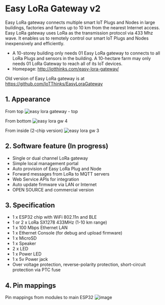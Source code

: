 # Easy LoRa Gateway v2
Easy LoRa gateway connects multiple smart IoT Plugs and Nodes in large buildings, factories and farms up to 10 km from the nearest Internet access. Easy LoRa gateway uses LoRa as the transmission protocol via 433 Mhz wave. It enables us to remotely control our smart IoT Plugs and Nodes inexpensively and efficiently.
- A 10-storey building only needs 01 Easy LoRa gateway to connects to all LoRa Plugs and sensors in the building. A 10-hectare farm may only needs 01 LoRa Gateway to reach all of its IoT devices.
- Homepage: http://iotthinks.com/easy-lora-gateway/

Old version of Easy LoRa gateway is at https://github.com/IoTThinks/EasyLoraGateway

## 1. Appearance 
From top
![easy lora gateway - top](https://user-images.githubusercontent.com/29994971/50210449-bf46fb80-03a8-11e9-8eb9-035934536fb1.JPG)

From bottom
![easy lora gw 4](https://user-images.githubusercontent.com/29994971/50210453-c2da8280-03a8-11e9-86e1-85d0f9f97176.jpg)

From inside (2-chip version)
![easy lora gw 3](https://user-images.githubusercontent.com/29994971/50210456-c4a44600-03a8-11e9-9652-def4faf8427f.jpg)

## 2. Software feature (In progress)
- Single or dual channel LoRa gateway
- Simple local management portal
- Auto provision of Easy LoRa Plug and Node
- Forward messages from LoRa to MQTT servers
- Web Service APIs for integration
- Auto update firmware via LAN or Internet
- OPEN SOURCE and commercial version

## 3. Specification
- 1 x ESP32 chip with WiFi 802.11n and BLE
- 1 or 2 x LoRa SX1278 433MHz (1-10 km range)
- 1 x 100 Mbps Ethernet LAN
- 1 x Ethernet Console (for debug and upload firmware)
- 1 x MicroSD
- 1 x Speaker
- 2 x LED
- 1 x Power LED
- 1 x 5v Power jack
- Over voltage protection, reverse-polarity protection, short-circuit protection via PTC fuse

## 4. Pin mappings
Pin mappings from modules to main ESP32
![image](https://user-images.githubusercontent.com/29994971/50145382-04552a00-02e4-11e9-8f4d-fa9508a38ff0.png)

